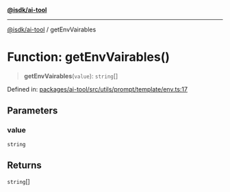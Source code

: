 [**@isdk/ai-tool**](../README.md)

***

[@isdk/ai-tool](../globals.md) / getEnvVairables

# Function: getEnvVairables()

> **getEnvVairables**(`value`): `string`[]

Defined in: [packages/ai-tool/src/utils/prompt/template/env.ts:17](https://github.com/isdk/ai-tool.js/blob/c084189f913fb955b91b492de68bd07ce78f8c82/src/utils/prompt/template/env.ts#L17)

## Parameters

### value

`string`

## Returns

`string`[]
